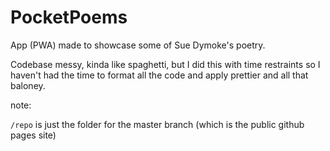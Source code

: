 # PocketPoems

App (PWA) made to showcase some of Sue Dymoke's poetry.

Codebase messy, kinda like spaghetti, but I did this with time restraints so I haven't had the time to format all the code and apply prettier and all that baloney.

note:

`/repo` is just the folder for the master branch (which is the public github pages site)